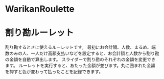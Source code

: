 # WarikanRoulette

# 割り勘ルーレット

割り勘するときに使えるルーレットです。
最初にお会計額、人数、まるめ、端数のみの人、一人だけ高額支払いなどを設定すると、お会計額と人数から割り勘の金額を自動で算出します。
スライダーで割り勘のそれぞれの金額を変更できます。
ルーレットを実行すると、あたった金額が並びます。丸に囲まれた金額を押すと色が変わって払ったことを記録できます。
